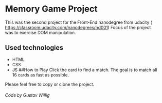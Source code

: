# Memory Game Project
This was the second project for the Front-End nanodegree from udacity ( https://classroom.udacity.com/nanodegrees/nd001)
Focus of the project was to exercise DOM manipulation.
## Used technologies
* HTML
* CSS
* JS
##How to Play
Click the card to find a match. The goal is to match all 16 cards as fast as possible.

Please feel free to copy or clone the project.

###### Code by Gustav Willig
